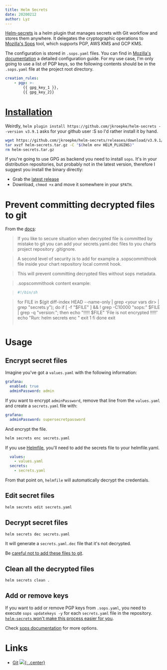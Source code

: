 ```yaml
---
title: Helm Secrets
date: 20200212
author: Lyz
---
```


[Helm-secrets](https://github.com/jkroepke/helm-secrets) is a helm plugin
that manages secrets with Git workflow and stores them anywhere. It delegates
the cryptographic operations to [Mozilla's
Sops](https://github.com/mozilla/sops) tool, which supports PGP, AWS KMS and GCP
KMS.

The configuration is stored in `.sops.yaml` files. You can find in [Mozilla's
documentation](https://github.com/mozilla/sops) a detailed configuration guide.
For my use case, I'm only going to use a list of PGP keys, so the following
contents should be in the `.sops.yaml` file at the project root directory.

```yaml
creation_rules:
    - pgp: >-
        {{ gpg_key_1 }},
        {{ gpg_key_2}}
```

# [Installation](https://github.com/jkroepke/helm-secrets#installation-and-dependencies)

Weirdly, `helm plugin install https://github.com/jkroepke/helm-secrets --version
v3.9.1` asks for your github user :S so I'd rather install it by hand.

```bash
wget https://github.com/jkroepke/helm-secrets/releases/download/v3.9.1/helm-secrets.tar.gz
tar xvzf helm-secrets.tar.gz -C "$(helm env HELM_PLUGINS)"
rm helm-secrets.tar.gz
```

If you're going to use GPG as backend you need to install `sops`. It's in your
distribution repositories, but probably not in the latest version, therefore
I suggest you install the binary directly:

* Grab the [latest release](https://github.com/mozilla/sops/releases)
* Download, `chmod +x` and move it somewhere in your `$PATH`.

# Prevent committing decrypted files to git

From the [docs](https://github.com/futuresimple/helm-secrets):
> If you like to secure situation when decrypted file is committed by mistake to
> git you can add your secrets.yaml.dec files to you charts project repository
> .gitignore.

> A second level of security is to add for example a .sopscommithook file inside
> your chart repository local commit hook.

> This will prevent committing decrypted files without sops metadata.

> .sopscommithook content example:

> ```yaml
> #!/bin/sh

> for FILE in $(git diff-index HEAD --name-only | grep <your vars dir> | grep "secrets.y"); do
>     if [ -f "$FILE" ] && ! grep -C10000 "sops:" $FILE | grep -q "version:"; then
>         echo "!!!!! $FILE" 'File is not encrypted !!!!!'
>         echo "Run: helm secrets enc <file path>"
>         exit 1
>     fi
> done
> exit
> ```

# Usage

## Encrypt secret files

Imagine you've got a `values.yaml` with the following information:
```yaml
grafana:
  enabled: true
  adminPassword: admin
```

If you want to encrypt `adminPassword`, remove that line from the `values.yaml`
and create a `secrets.yaml` file with:
```yaml
grafana:
  adminPassword: supersecretpassword
```

And encrypt the file.
```bash
helm secrets enc secrets.yaml
```

If you use [Helmfile](helmfile.md), you'll need to add the secrets file to your
helmfile.yaml.
```yaml
  values:
    - values.yaml
  secrets:
    - secrets.yaml
```

From that point on, `helmfile` will automatically decrypt the credentials.

## Edit secret files

```bash
helm secrets edit secrets.yaml
```

## Decrypt secret files

```bash
helm secrets dec secrets.yaml
```

It will generate a `secrets.yaml.dec` file that it's not decrypted.

Be [careful not to add these files to
git](#prevent-committing-decrypted-files-to-git).

## Clean all the decrypted files

```bash
helm secrets clean .
```

## Add or remove keys

If you want to add or remove PGP keys from `.sops.yaml`, you need to execute
`sops updatekeys -y` for each `secrets.yaml` file in the repository. [`helm-secrets` won't make this process easier for you](https://github.com/jkroepke/helm-secrets/issues/233).

Check [sops
documentation](https://github.com/mozilla/sops#adding-and-removing-keys) for
more options.

# Links

* [Git](https://github.com/jkroepke/helm-secrets)
[![](not-by-ai.svg){: .center}](https://notbyai.fyi)
